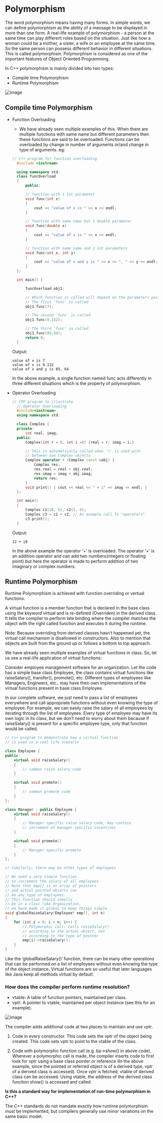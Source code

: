 # Polymorphism

The word polymorphism means having many forms. In simple words, we can define polymorphism as the ability of a message to be displayed in more than one form. A real-life example of polymorphism - a person at the same time can play different roles based on the situation. Just like how a woman could be a mother, a sister, a wife or an employee at the same time. So the same person can possess different behavior in different situations. This is called polymorphism. Polymorphism is considered as one of the important features of Object Oriented Programming.

In C++ polymorphism is mainly divided into two types:

- Compile time Polymorphism
- Runtime Polymorphism

![image](https://user-images.githubusercontent.com/45400093/171590637-dcf4270e-ae94-4fea-bd04-465ff2e043db.png)

## Compile time Polymorphism

- Function Overloading
  - We have already seen multiple examples of this. When there are multiple functions with same name but different parameters then these functions are said to be overloaded. Functions can be overloaded by change in number of arguments or/and change in type of arguments.
  eg:
  ```c++
  // C++ program for function overloading
	#include <iostream>

	using namespace std;
	class funcOverload
	{
		public:

		// function with 1 int parameter
		void func(int x)
		{
			cout << "value of x is " << x << endl;
		}

		// function with same name but 1 double parameter
		void func(double x)
		{
			cout << "value of x is " << x << endl;
		}

		// function with same name and 2 int parameters
		void func(int x, int y)
		{
			cout << "value of x and y is " << x << ", " << y << endl;
		}
	};

	int main() {

		funcOverload obj1;

		// Which function is called will depend on the parameters passed
		// The first 'func' is called
		obj1.func(7);

		// The second 'func' is called
		obj1.func(9.132);

		// The third 'func' is called
		obj1.func(85,64);
		return 0;
	}

  ```
  Output:
  ```
  value of x is 7
  value of x is 9.132
  value of x and y is 85, 64
  ```
  In the above example, a single function named func acts differently in three different situations which is the property of polymorphism.
 - Operator Overloading
	  ```c++
	  // CPP program to illustrate
		// Operator Overloading
		#include<iostream>
		using namespace std;

		class Complex {
		private:
			int real, imag;
		public:
			Complex(int r = 0, int i =0) {real = r; imag = i;}

			// This is automatically called when '+' is used with
			// between two Complex objects
			Complex operator + (Complex const &obj) {
				Complex res;
				res.real = real + obj.real;
				res.imag = imag + obj.imag;
				return res;
			}
			void print() { cout << real << " + i" << imag << endl; }
		};

		int main()
		{
			Complex c1(10, 5), c2(2, 4);
			Complex c3 = c1 + c2; // An example call to "operator+"
			c3.print();
		}
	  ```
		
	  Output:
	  ```
	  12 + i9
	  ```
  	In the above example the operator ‘+’ is overloaded. The operator ‘+’ is an addition operator and can add two numbers(integers or floating point) but here the operator is made to perform addition of two imaginary or complex numbers. 
	
## Runtime Polymorphism

Runtime Polymorphism is achieved with function overriding or vertual functions.

A virtual function is a member function that is declared in the base class using the keyword virtual and is re-defined (Overriden) in the derived class. It tells the compiler to perform late binding where the compiler matches the object with the right called function and executes it during the runtime.

Note: Because overriding from derived classes hasn’t happened yet, the virtual call mechanism is disallowed in constructors. Also to mention that objects are built from the ground up or follows a bottom to top approach.

We have already seen multiple examples of virtual functions in class. So, let us see a real-life application of virtual functions:

Consider employee management software for an organization.
Let the code has a simple base class Employee, the class contains virtual functions like raiseSalary(), transfer(), promote(), etc. Different types of employees like Managers, Engineers, etc., may have their own implementations of the virtual functions present in base class Employee. 

In our complete software, we just need to pass a list of employees everywhere and call appropriate functions without even knowing the type of employee. For example, we can easily raise the salary of all employees by iterating through the list of employees. Every type of employee may have its own logic in its class, but we don’t need to worry about them because if raiseSalary() is present for a specific employee type, only that function would be called.

```c++
// C++ program to demonstrate how a virtual function
// is used in a real life scenario

class Employee {
public:
	virtual void raiseSalary()
	{
		// common raise salary code
	}

	virtual void promote()
	{
		// common promote code
	}
};

class Manager : public Employee {
	virtual void raiseSalary()
	{
		// Manager specific raise salary code, may contain
		// increment of manager specific incentives
	}

	virtual void promote()
	{
		// Manager specific promote
	}
};

// Similarly, there may be other types of employees

// We need a very simple function
// to increment the salary of all employees
// Note that emp[] is an array of pointers
// and actual pointed objects can
// be any type of employees.
// This function should ideally
// be in a class like Organization,
// we have made it global to keep things simple
void globalRaiseSalary(Employee* emp[], int n)
{
	for (int i = 0; i < n; i++) {
		// Polymorphic Call: Calls raiseSalary()
		// according to the actual object, not
		// according to the type of pointer
		emp[i]->raiseSalary();
	}
}
```
Like the ‘globalRaiseSalary()‘ function, there can be many other operations that can be performed on a list of employees without even knowing the type of the object instance. 
Virtual functions are so useful that later languages like Java keep all methods virtual by default.

### How does the compiler perform runtime resolution?

- vtable: A table of function pointers, maintained per class. 
- vptr: A pointer to vtable, maintained per object instance (see this for an example).

![image](https://user-images.githubusercontent.com/45400093/171595152-350628f0-c8c5-4eaf-a8ec-643fe59facf4.png)

The compiler adds additional code at two places to maintain and use vptr.

1. Code in every constructor. This code sets the vptr of the object being created. This code sets vptr to point to the vtable of the class. 

2. Code with polymorphic function call (e.g. bp->show() in above code). Wherever a polymorphic call is made, the compiler inserts code to first look for vptr using a base class pointer or reference (In the above example, since the pointed or referred object is of a derived type, vptr of a derived class is accessed). Once vptr is fetched, vtable of derived class can be accessed. Using vtable, the address of the derived class function show() is accessed and called.

**Is this a standard way for implementation of run-time polymorphism in C++?**

The C++ standards do not mandate exactly how runtime polymorphism must be implemented, but compilers generally use minor variations on the same basic model.
